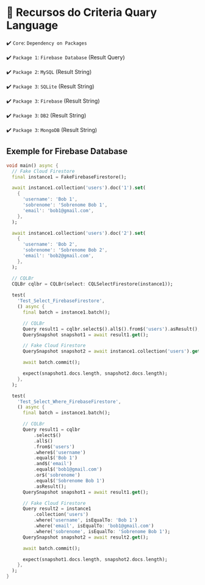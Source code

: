 # :hammer: Recursos do Criteria Quary Language

:heavy_check_mark: `Core`: ```Dependency on Packages```

:heavy_check_mark: `Package 1`: ```Firebase Database``` (Result Query)

:heavy_check_mark: `Package 2`: ```MySQL``` (Result String)

:heavy_check_mark: `Package 3`: ```SQLite``` (Result String)

:heavy_check_mark: `Package 3`: ```Firebase``` (Result String)

:heavy_check_mark: `Package 3`: ```DB2``` (Result String)

:heavy_check_mark: `Package 3`: ```MongoDB``` (Result String)


## Exemple for Firebase Database

```Dart
void main() async {
  // Fake Cloud Firestore
  final instance1 = FakeFirebaseFirestore();

  await instance1.collection('users').doc('1').set(
    {
      'username': 'Bob 1',
      'sobrenome': 'Sobrenome Bob 1',
      'email': 'bob1@gmail.com',
    },
  );

  await instance1.collection('users').doc('2').set(
    {
      'username': 'Bob 2',
      'sobrenome': 'Sobrenome Bob 2',
      'email': 'bob2@gmail.com',
    },
  );

  // CQLBr
  CQLBr cqlbr = CQLBr(select: CQLSelectFirestore(instance1));
  
  test(
    'Test_Select_FirebaseFirestore',
    () async {
      final batch = instance1.batch();

      // CQLBr
      Query result1 = cqlbr.select$().all$().from$('users').asResult();
      QuerySnapshot snapshot1 = await result1.get();

      // Fake Cloud Firestore
      QuerySnapshot snapshot2 = await instance1.collection('users').get();

      await batch.commit();

      expect(snapshot1.docs.length, snapshot2.docs.length);
    },
  );

  test(
    'Test_Select_Where_FirebaseFirestore',
    () async {
      final batch = instance1.batch();

      // CQLBr
      Query result1 = cqlbr
          .select$()
          .all$()
          .from$('users')
          .where$('username')
          .equal$('Bob 1')
          .and$('email')
          .equal$('bob1@gmail.com')
          .or$('sobrenome')
          .equal$('Sobrenome Bob 1')
          .asResult();
      QuerySnapshot snapshot1 = await result1.get();

      // Fake Cloud Firestore
      Query result2 = instance1
          .collection('users')
          .where('username', isEqualTo: 'Bob 1')
          .where('email', isEqualTo: 'bob1@gmail.com')
          .where('sobrenome', isEqualTo: 'Sobrenome Bob 1');
      QuerySnapshot snapshot2 = await result2.get();

      await batch.commit();

      expect(snapshot1.docs.length, snapshot2.docs.length);
    },
  );
}
```
